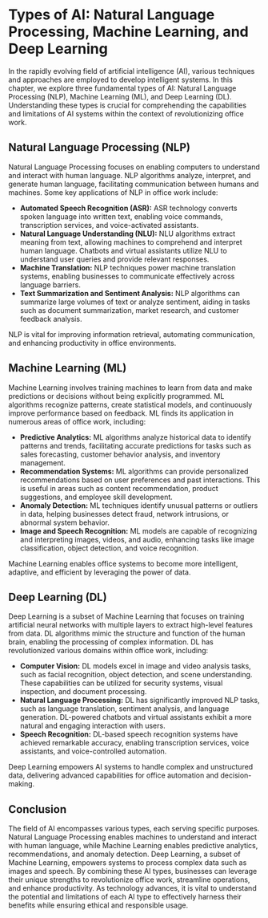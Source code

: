 Types of AI: Natural Language Processing, Machine Learning, and Deep Learning
=============================================================================

In the rapidly evolving field of artificial intelligence (AI), various techniques and approaches are employed to develop intelligent systems. In this chapter, we explore three fundamental types of AI: Natural Language Processing (NLP), Machine Learning (ML), and Deep Learning (DL). Understanding these types is crucial for comprehending the capabilities and limitations of AI systems within the context of revolutionizing office work.

Natural Language Processing (NLP)
---------------------------------

Natural Language Processing focuses on enabling computers to understand and interact with human language. NLP algorithms analyze, interpret, and generate human language, facilitating communication between humans and machines. Some key applications of NLP in office work include:

* **Automated Speech Recognition (ASR):** ASR technology converts spoken language into written text, enabling voice commands, transcription services, and voice-activated assistants.
* **Natural Language Understanding (NLU):** NLU algorithms extract meaning from text, allowing machines to comprehend and interpret human language. Chatbots and virtual assistants utilize NLU to understand user queries and provide relevant responses.
* **Machine Translation:** NLP techniques power machine translation systems, enabling businesses to communicate effectively across language barriers.
* **Text Summarization and Sentiment Analysis:** NLP algorithms can summarize large volumes of text or analyze sentiment, aiding in tasks such as document summarization, market research, and customer feedback analysis.

NLP is vital for improving information retrieval, automating communication, and enhancing productivity in office environments.

Machine Learning (ML)
---------------------

Machine Learning involves training machines to learn from data and make predictions or decisions without being explicitly programmed. ML algorithms recognize patterns, create statistical models, and continuously improve performance based on feedback. ML finds its application in numerous areas of office work, including:

* **Predictive Analytics:** ML algorithms analyze historical data to identify patterns and trends, facilitating accurate predictions for tasks such as sales forecasting, customer behavior analysis, and inventory management.
* **Recommendation Systems:** ML algorithms can provide personalized recommendations based on user preferences and past interactions. This is useful in areas such as content recommendation, product suggestions, and employee skill development.
* **Anomaly Detection:** ML techniques identify unusual patterns or outliers in data, helping businesses detect fraud, network intrusions, or abnormal system behavior.
* **Image and Speech Recognition:** ML models are capable of recognizing and interpreting images, videos, and audio, enhancing tasks like image classification, object detection, and voice recognition.

Machine Learning enables office systems to become more intelligent, adaptive, and efficient by leveraging the power of data.

Deep Learning (DL)
------------------

Deep Learning is a subset of Machine Learning that focuses on training artificial neural networks with multiple layers to extract high-level features from data. DL algorithms mimic the structure and function of the human brain, enabling the processing of complex information. DL has revolutionized various domains within office work, including:

* **Computer Vision:** DL models excel in image and video analysis tasks, such as facial recognition, object detection, and scene understanding. These capabilities can be utilized for security systems, visual inspection, and document processing.
* **Natural Language Processing:** DL has significantly improved NLP tasks, such as language translation, sentiment analysis, and language generation. DL-powered chatbots and virtual assistants exhibit a more natural and engaging interaction with users.
* **Speech Recognition:** DL-based speech recognition systems have achieved remarkable accuracy, enabling transcription services, voice assistants, and voice-controlled automation.

Deep Learning empowers AI systems to handle complex and unstructured data, delivering advanced capabilities for office automation and decision-making.

Conclusion
----------

The field of AI encompasses various types, each serving specific purposes. Natural Language Processing enables machines to understand and interact with human language, while Machine Learning enables predictive analytics, recommendations, and anomaly detection. Deep Learning, a subset of Machine Learning, empowers systems to process complex data such as images and speech. By combining these AI types, businesses can leverage their unique strengths to revolutionize office work, streamline operations, and enhance productivity. As technology advances, it is vital to understand the potential and limitations of each AI type to effectively harness their benefits while ensuring ethical and responsible usage.
